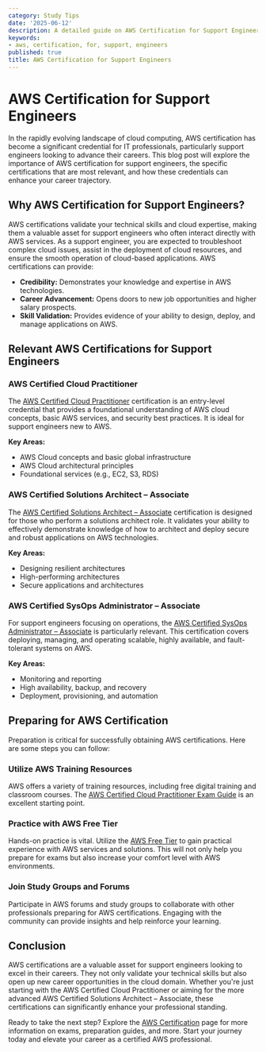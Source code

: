```yaml
---
category: Study Tips
date: '2025-06-12'
description: A detailed guide on AWS Certification for Support Engineers
keywords:
- aws, certification, for, support, engineers
published: true
title: AWS Certification for Support Engineers
---
```


# AWS Certification for Support Engineers

In the rapidly evolving landscape of cloud computing, AWS certification has become a significant credential for IT professionals, particularly support engineers looking to advance their careers. This blog post will explore the importance of AWS certification for support engineers, the specific certifications that are most relevant, and how these credentials can enhance your career trajectory.

## Why AWS Certification for Support Engineers?

AWS certifications validate your technical skills and cloud expertise, making them a valuable asset for support engineers who often interact directly with AWS services. As a support engineer, you are expected to troubleshoot complex cloud issues, assist in the deployment of cloud resources, and ensure the smooth operation of cloud-based applications. AWS certifications can provide:

- **Credibility:** Demonstrates your knowledge and expertise in AWS technologies.
- **Career Advancement:** Opens doors to new job opportunities and higher salary prospects.
- **Skill Validation:** Provides evidence of your ability to design, deploy, and manage applications on AWS.

## Relevant AWS Certifications for Support Engineers

### AWS Certified Cloud Practitioner

The [AWS Certified Cloud Practitioner](https://aws.amazon.com/certification/certified-cloud-practitioner/) certification is an entry-level credential that provides a foundational understanding of AWS cloud concepts, basic AWS services, and security best practices. It is ideal for support engineers new to AWS.

**Key Areas:**
- AWS Cloud concepts and basic global infrastructure
- AWS Cloud architectural principles
- Foundational services (e.g., EC2, S3, RDS)

### AWS Certified Solutions Architect – Associate

The [AWS Certified Solutions Architect – Associate](https://aws.amazon.com/certification/certified-solutions-architect-associate/) certification is designed for those who perform a solutions architect role. It validates your ability to effectively demonstrate knowledge of how to architect and deploy secure and robust applications on AWS technologies.

**Key Areas:**
- Designing resilient architectures
- High-performing architectures
- Secure applications and architectures

### AWS Certified SysOps Administrator – Associate

For support engineers focusing on operations, the [AWS Certified SysOps Administrator – Associate](https://aws.amazon.com/certification/certified-sysops-admin-associate/) is particularly relevant. This certification covers deploying, managing, and operating scalable, highly available, and fault-tolerant systems on AWS.

**Key Areas:**
- Monitoring and reporting
- High availability, backup, and recovery
- Deployment, provisioning, and automation

## Preparing for AWS Certification

Preparation is critical for successfully obtaining AWS certifications. Here are some steps you can follow:

### Utilize AWS Training Resources

AWS offers a variety of training resources, including free digital training and classroom courses. The [AWS Certified Cloud Practitioner Exam Guide](https://d1.awsstatic.com/training-and-certification/docs-cloud-practitioner/AWS-Certified-Cloud-Practitioner_Exam-Guide.pdf) is an excellent starting point.

### Practice with AWS Free Tier

Hands-on practice is vital. Utilize the [AWS Free Tier](https://aws.amazon.com/free/) to gain practical experience with AWS services and solutions. This will not only help you prepare for exams but also increase your comfort level with AWS environments.

### Join Study Groups and Forums

Participate in AWS forums and study groups to collaborate with other professionals preparing for AWS certifications. Engaging with the community can provide insights and help reinforce your learning.

## Conclusion

AWS certifications are a valuable asset for support engineers looking to excel in their careers. They not only validate your technical skills but also open up new career opportunities in the cloud domain. Whether you're just starting with the AWS Certified Cloud Practitioner or aiming for the more advanced AWS Certified Solutions Architect – Associate, these certifications can significantly enhance your professional standing.

Ready to take the next step? Explore the [AWS Certification](https://aws.amazon.com/certification/) page for more information on exams, preparation guides, and more. Start your journey today and elevate your career as a certified AWS professional.
